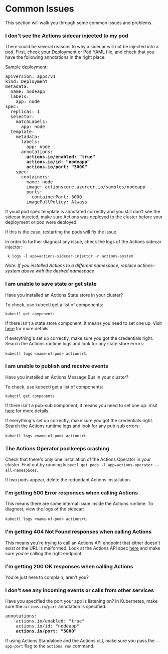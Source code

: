 # Common Issues

This section will walk you through some common issues and problems.

### I don't see the Actions sidecar injected to my pod

There could be several reasons to why a sidecar will not be injected into a pod.
First, check your Deployment or Pod YAML file, and check that you have the following annotations in the right place:

Sample deployment:

<pre>
apiVersion: apps/v1
kind: Deployment
metadata:
  name: nodeapp
  labels:
    app: node
spec:
  replicas: 1
  selector:
    matchLabels:
      app: node
  template:
    metadata:
      labels:
        app: node
      annotations:
        <b>actions.io/enabled: "true"</b>
        <b>actions.io/id: "nodeapp"</b>
        <b>actions.io/port: "3000"</b>
    spec:
      containers:
      - name: node
        image: actionscore.azurecr.io/samples/nodeapp
        ports:
        - containerPort: 3000
        imagePullPolicy: Always
</pre>

If youd pod spec template is annotated correctly and you still don't see the sidecar injected, make sure Actions was deployed to the cluster before your deployment or pod were deployed.

If this is the case, restarting the pods will fix the issue.

In order to further diagnost any issue, check the logs of the Actions sidecar injector:

```
 k logs -l app=actions-sidecar-injector -n actions-system
```

*Note: If you installed Actions to a different namespace, replace actions-system above with the desired namespace*

### I am unable to save state or get state

Have you installed an Actions State store in your cluster?

To check, use kubectl get a list of components:

`kubectl get components`

If there isn't a state store component, it means you need to set one up.
Visit [here](../components/redis.md) for more details.

If everything's set up correctly, make sure you got the credentials right.
Search the Actions runtime logs and look for any state store errors:

`kubectl logs <name-of-pod> actionsrt`.

### I am unable to publish and receive events

Have you installed an Actions Message Bus in your cluster?

To check, use kubectl get a list of components:

`kubectl get components`

If there isn't a pub-sub component, it means you need to set one up.
Visit [here](../components/redis.md#configuring-redis-for-pubsub) for more details.

If everything's set up correctly, make sure you got the credentials right.
Search the Actions runtime logs and look for any pub-sub errors:

`kubectl logs <name-of-pod> actionsrt`.

### The Actions Operator pod keeps crashing

Check that there's only one installation of the Actions Operator in your cluster.
Find out by running `kubectl get pods -l app=actions-operator --all-namespaces`.

If two pods appear, delete the redundant Actions installation.

### I'm getting 500 Error responses when calling Actions

This means there are some internal issue inside the Actions runtime.
To diagnost, view the logs of the sidecar:

`kubectl logs <name-of-pod> actionsrt`.

### I'm getting 404 Not Found responses when calling Actions

This means you're trying to call an Actions API endpoint that either doesn't exist or the URL is malformed.
Look at the Actions API spec [here](https://github.com/actionscore/spec) and make sure you're calling the right endpoint.

### I'm getting 200 OK responses when calling Actions

You're just here to complain, aren't you?

### I don't see any incoming events or calls from other services

Have you specified the port your app is listening on?
In Kubernetes, make sure the `actions.io/port` annotation is specified:

<pre>
annotations:
    actions.io/enabled: "true"
    actions.io/id: "nodeapp"
    <b>actions.io/port: "3000"</b>
</pre>

If using Actions Standalone and the Actions cLI, make sure you pass the `--app-port` flag to the `actions run` command.
